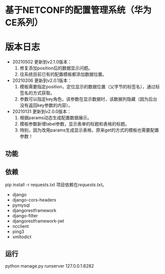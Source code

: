 # 基于NETCONF的配置管理系统（华为CE系列）
# 版本日志
* 20210502 更新到v2.1.0版本：
    1. 修复添加position后的数据显示问题。
    2. 往系统目前已有的配置模板都添加数据位置。
* 20210206 更新到v2.0.1版本：
    1. 模板需要指定position，定位显示的数据位置（父字节的标签名），通过标签名的方式获取。
    2. 参数可以指定key角色，该参数在显示数据时，该数据列隐藏（因为后台没有返回key参数的内容）。
* 20210131 更新到v2.0.0版本：
    1. 根据params动态生成配置数据展示。
    2. 模板参数新增label参数，显示表单的标题和表格的标题。
    3. 特别，因为改用params生成显示表格，原来get的方式的模板也需要配置参数！

## 功能

## 依赖
pip install -r requests.txt
项目依赖在*requests.txt*。
* django
* django-cors-headers
* pymysql
* djangorestframework
* django-filter
* djangorestframework-jwt
* ncclient
* ping3
* xmltodict


## 运行
python manage.py runserver 127.0.0.1:8282